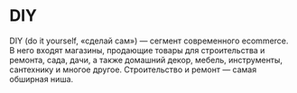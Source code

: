 # DIY

DIY (do it yourself, «сделай сам») — сегмент современного ecommerce. В него входят магазины, продающие товары для строительства и ремонта, сада, дачи, а также домашний декор, мебель, инструменты, сантехнику и многое другое. Строительство и ремонт — самая обширная ниша.

